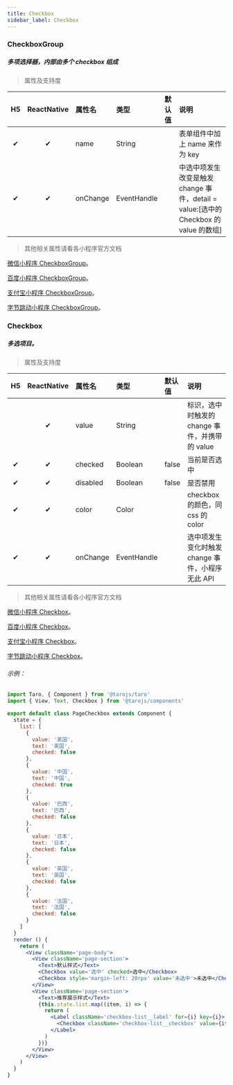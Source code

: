```yaml
---
title: Checkbox
sidebar_label: Checkbox
---
```


### CheckboxGroup
##### 多项选择器，内部由多个 checkbox 组成

> 属性及支持度

| H5 | ReactNative| 属性名 | 类型 | 默认值 | 说明 |
| :-: | :-: | :- | :- | :- | :- |
| ✔ | ✔ | name | String |   | 表单组件中加上 name 来作为 key |
| ✔ | ✔ | onChange | EventHandle |   | <CheckboxGroup/>中选中项发生改变是触发 change 事件，detail = value:[选中的 Checkbox 的 value 的数组] |

>其他相关属性请看各小程序官方文档

[微信小程序 CheckboxGroup](https://developers.weixin.qq.com/miniprogram/dev/component/button.html)。

[百度小程序 CheckboxGroup](https://smartprogram.baidu.com/docs/develop/component/formlist/#checkbox)。

[支付宝小程序 CheckboxGroup](https://docs.alipay.com/mini/component/checkbox)。

[字节跳动小程序 CheckboxGroup](https://developer.toutiao.com/docs/comp/checkbox.html)。

### Checkbox
##### 多选项目。

> 属性及支持度

| H5 | ReactNative| 属性名 | 类型 | 默认值 | 说明 |
| :-: | :-: | :- | :- | :- | :- |
|   | ✔ | value      | String      |   | <Checkbox/>标识，选中时触发<CheckboxGroup/>的 change 事件，并携带 <checkbox/> 的 value |
| ✔ | ✔ | checked    | Boolean     | false  | 当前是否选中   |
| ✔ | ✔ | disabled   | Boolean     | false  | 是否禁用   |
| ✔ | ✔ | color      | Color       |   | checkbox 的颜色，同 css 的 color       |
| ✔ | ✔ | onChange | EventHandle |  | 选中项发生变化时触发 change 事件，小程序无此 API   |

>其他相关属性请看各小程序官方文档

[微信小程序 Checkbox](https://developers.weixin.qq.com/miniprogram/dev/component/button.html)。

[百度小程序 Checkbox](https://smartprogram.baidu.com/docs/develop/component/formlist/#checkbox)。

[支付宝小程序 Checkbox](https://docs.alipay.com/mini/component/checkbox)。

[字节跳动小程序 Checkbox](https://developer.toutiao.com/docs/comp/checkbox.html)。

###### 示例：

```jsx
import Taro, { Component } from '@tarojs/taro'
import { View, Text, Checkbox } from '@tarojs/components'

export default class PageCheckbox extends Component {
  state = {
    list: [
      {
        value: '美国',
        text: '美国',
        checked: false
      },
      {
        value: '中国',
        text: '中国',
        checked: true
      },
      {
        value: '巴西',
        text: '巴西',
        checked: false
      },
      {
        value: '日本',
        text: '日本',
        checked: false
      },
      {
        value: '英国',
        text: '英国',
        checked: false
      },
      {
        value: '法国',
        text: '法国',
        checked: false
      }
    ]
  }
  render () {
    return (
      <View className='page-body'>
        <View className='page-section'>
          <Text>默认样式</Text>
          <Checkbox value='选中' checked>选中</Checkbox>
          <Checkbox style='margin-left: 20rpx' value='未选中'>未选中</Checkbox>
        </View>
        <View className='page-section'>
          <Text>推荐展示样式</Text>
          {this.state.list.map((item, i) => {
            return (
              <Label className='checkbox-list__label' for={i} key={i}>
                <Checkbox className='checkbox-list__checkbox' value={item.value} checked={item.checked}>{item.text}</Checkbox>
              </Label>
            )
          })}
        </View>
      </View>
    )
  }
}
```
